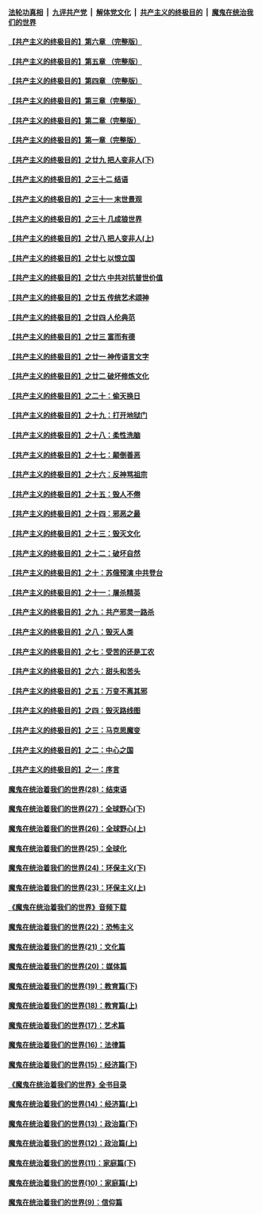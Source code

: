 

####  [法轮功真相](../../../../basic/blob/master/README.md?t=04240531) &nbsp;|&nbsp; [九评共产党](../../../../9ping.md/blob/master/README.md?t=04240531) &nbsp;|&nbsp; [解体党文化](../../../../jtdwh.md/blob/master/README.md?t=04240531)  &nbsp;|&nbsp; [共产主义的终极目的](../../../../gczydzjmd.md/blob/master/README.md?t=04240531) &nbsp;|&nbsp; [魔鬼在统治我们的世界](../../../../mgztzwmdsj.md/blob/master/README.md?t=04240531) 

#### [【共产主义的终极目的】第六章 （完整版）](../pages/nsc422/n11428913.md?t=04240531) 

#### [【共产主义的终极目的】第五章 （完整版）](../pages/nsc422/n11428912.md?t=04240531) 

#### [【共产主义的终极目的】第四章 （完整版）](../pages/nsc422/n11428907.md?t=04240531) 

#### [【共产主义的终极目的】第三章（完整版）](../pages/nsc422/n11428848.md?t=04240531) 

#### [【共产主义的终极目的】第二章（完整版）](../pages/nsc422/n11428831.md?t=04240531) 

#### [【共产主义的终极目的】第一章（完整版）](../pages/nsc422/n11417651.md?t=04240531) 

#### [【共产主义的终极目的】之廿九 把人变非人(下)](../pages/nsc422/n11344140.md?t=04240531) 

#### [【共产主义的终极目的】之三十二 结语](../pages/nsc422/n11360535.md?t=04240531) 

#### [【共产主义的终极目的】之三十一 末世景观](../pages/nsc422/n11351129.md?t=04240531) 

#### [【共产主义的终极目的】之三十 几成狼世界](../pages/nsc422/n11348280.md?t=04240531) 

#### [【共产主义的终极目的】之廿八 把人变非人(上)](../pages/nsc422/n11340492.md?t=04240531) 

#### [【共产主义的终极目的】之廿七 以恨立国](../pages/nsc422/n11336944.md?t=04240531) 

#### [【共产主义的终极目的】之廿六 中共对抗普世价值](../pages/nsc422/n11324785.md?t=04240531) 

#### [【共产主义的终极目的】之廿五 传统艺术颂神](../pages/nsc422/n11296396.md?t=04240531) 

#### [【共产主义的终极目的】之廿四 人伦典范](../pages/nsc422/n11296397.md?t=04240531) 

#### [【共产主义的终极目的】之廿三 富而有德](../pages/nsc422/n11283598.md?t=04240531) 

#### [【共产主义的终极目的】之廿一 神传语言文字](../pages/nsc422/n11263265.md?t=04240531) 

#### [【共产主义的终极目的】之廿二 破坏修炼文化](../pages/nsc422/n11245728.md?t=04240531) 

#### [【共产主义的终极目的】之二十：偷天换日](../pages/nsc422/n11238846.md?t=04240531) 

#### [【共产主义的终极目的】之十九：打开地狱门](../pages/nsc422/n11206376.md?t=04240531) 

#### [【共产主义的终极目的】之十八：柔性洗脑](../pages/nsc422/n11199994.md?t=04240531) 

#### [【共产主义的终极目的】之十七：颠倒善恶](../pages/nsc422/n11179782.md?t=04240531) 

#### [【共产主义的终极目的】之十六：反神骂祖宗](../pages/nsc422/n11166798.md?t=04240531) 

#### [【共产主义的终极目的】之十五：毁人不倦](../pages/nsc422/n11166792.md?t=04240531) 

#### [【共产主义的终极目的】之十四：邪恶之最](../pages/nsc422/n11150249.md?t=04240531) 

#### [【共产主义的终极目的】之十三：毁灭文化](../pages/nsc422/n11135227.md?t=04240531) 

#### [【共产主义的终极目的】之十二：破坏自然](../pages/nsc422/n11135214.md?t=04240531) 

#### [【共产主义的终极目的】之十：苏俄预演 中共登台](../pages/nsc422/n11118424.md?t=04240531) 

#### [【共产主义的终极目的】之十一：屠杀精英](../pages/nsc422/n11118442.md?t=04240531) 

#### [【共产主义的终极目的】之九：共产邪灵一路杀](../pages/nsc422/n11114139.md?t=04240531) 

#### [【共产主义的终极目的】之八：毁灭人类](../pages/nsc422/n11108503.md?t=04240531) 

#### [【共产主义的终极目的】之七：受苦的还是工农](../pages/nsc422/n11101809.md?t=04240531) 

#### [【共产主义的终极目的】之六：甜头和苦头](../pages/nsc422/n11096971.md?t=04240531) 

#### [【共产主义的终极目的】之五：万变不离其邪](../pages/nsc422/n11091285.md?t=04240531) 

#### [【共产主义的终极目的】之四：毁灭路线图](../pages/nsc422/n11086284.md?t=04240531) 

#### [【共产主义的终极目的】之三：马克思魔变](../pages/nsc422/n11061941.md?t=04240531) 

#### [【共产主义的终极目的】之二：中心之国](../pages/nsc422/n11047728.md?t=04240531) 

#### [【共产主义的终极目的】之一：序言](../pages/nsc422/n11086077.md?t=04240531) 

#### [魔鬼在统治着我们的世界(28)：结束语](../pages/nsc422/n10936246.md?t=04240531) 

#### [魔鬼在统治着我们的世界(27)：全球野心(下)](../pages/nsc422/n10928319.md?t=04240531) 

#### [魔鬼在统治着我们的世界(26)：全球野心(上)](../pages/nsc422/n10900318.md?t=04240531) 

#### [魔鬼在统治着我们的世界(25)：全球化](../pages/nsc422/n10788205.md?t=04240531) 

#### [魔鬼在统治着我们的世界(24)：环保主义(下)](../pages/nsc422/n10695307.md?t=04240531) 

#### [魔鬼在统治着我们的世界(23)：环保主义(上)](../pages/nsc422/n10688613.md?t=04240531) 

#### [《魔鬼在统治着我们的世界》音频下载](../pages/nsc422/n10635553.md?t=04240531) 

#### [魔鬼在统治着我们的世界(22)：恐怖主义](../pages/nsc422/n10614727.md?t=04240531) 

#### [魔鬼在统治着我们的世界(21)：文化篇](../pages/nsc422/n10597706.md?t=04240531) 

#### [魔鬼在统治着我们的世界(20)：媒体篇](../pages/nsc422/n10586579.md?t=04240531) 

#### [魔鬼在统治着我们的世界(19)：教育篇(下)](../pages/nsc422/n10564808.md?t=04240531) 

#### [魔鬼在统治着我们的世界(18)：教育篇(上)](../pages/nsc422/n10526970.md?t=04240531) 

#### [魔鬼在统治着我们的世界(17)：艺术篇](../pages/nsc422/n10499093.md?t=04240531) 

#### [魔鬼在统治着我们的世界(16)：法律篇](../pages/nsc422/n10485969.md?t=04240531) 

#### [魔鬼在统治着我们的世界(15)：经济篇(下)](../pages/nsc422/n10469975.md?t=04240531) 

#### [《魔鬼在统治着我们的世界》全书目录](../pages/nsc422/n10464261.md?t=04240531) 

#### [魔鬼在统治着我们的世界(14)：经济篇(上)](../pages/nsc422/n10457370.md?t=04240531) 

#### [魔鬼在统治着我们的世界(13)：政治篇(下)](../pages/nsc422/n10448270.md?t=04240531) 

#### [魔鬼在统治着我们的世界(12)：政治篇(上)](../pages/nsc422/n10444576.md?t=04240531) 

#### [魔鬼在统治着我们的世界(11)：家庭篇(下)](../pages/nsc422/n10440961.md?t=04240531) 

#### [魔鬼在统治着我们的世界(10)：家庭篇(上)](../pages/nsc422/n10435448.md?t=04240531) 

#### [魔鬼在统治着我们的世界(9)：信仰篇](../pages/nsc422/n10432159.md?t=04240531) 

